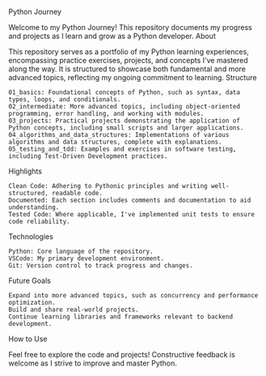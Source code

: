 Python Journey

Welcome to my Python Journey! This repository documents my progress and projects as I learn and grow as a Python developer.
About

This repository serves as a portfolio of my Python learning experiences, encompassing practice exercises, projects, and concepts I've mastered along the way. It is structured to showcase both fundamental and more advanced topics, reflecting my ongoing commitment to learning.
Structure

    01_basics: Foundational concepts of Python, such as syntax, data types, loops, and conditionals.
    02_intermediate: More advanced topics, including object-oriented programming, error handling, and working with modules.
    03_projects: Practical projects demonstrating the application of Python concepts, including small scripts and larger applications.
    04_algorithms_and_data_structures: Implementations of various algorithms and data structures, complete with explanations.
    05_testing_and_tdd: Examples and exercises in software testing, including Test-Driven Development practices.

Highlights

    Clean Code: Adhering to Pythonic principles and writing well-structured, readable code.
    Documented: Each section includes comments and documentation to aid understanding.
    Tested Code: Where applicable, I've implemented unit tests to ensure code reliability.

Technologies

    Python: Core language of the repository.
    VSCode: My primary development environment.
    Git: Version control to track progress and changes.

Future Goals

    Expand into more advanced topics, such as concurrency and performance optimization.
    Build and share real-world projects.
    Continue learning libraries and frameworks relevant to backend development.

How to Use

Feel free to explore the code and projects! Constructive feedback is welcome as I strive to improve and master Python.
